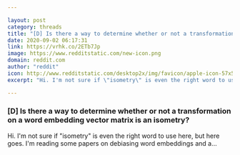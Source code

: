 ```yaml
---

layout: post
category: threads
title: "[D] Is there a way to determine whether or not a transformation on a word embedding vector matrix is an isometry?"
date: 2020-09-02 06:17:31
link: https://vrhk.co/2ETb7Jp
image: https://www.redditstatic.com/new-icon.png
domain: reddit.com
author: "reddit"
icon: http://www.redditstatic.com/desktop2x/img/favicon/apple-icon-57x57.png
excerpt: "Hi. I'm not sure if \"isometry\" is even the right word to use here, but here goes. I'm reading some papers on debiasing word embeddings and a..."

---
```


### [D] Is there a way to determine whether or not a transformation on a word embedding vector matrix is an isometry?

Hi. I'm not sure if "isometry" is even the right word to use here, but here goes. I'm reading some papers on debiasing word embeddings and a...